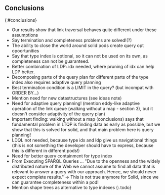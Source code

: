 ## Conclusions
{:#conclusions}

- Our results show that link traversal behaves quite different under these assumptions
- Say termination and completeness problems are solved!(?)
- The ability to close the world around solid pods create query opt opoortunities
- Say that type index is optional, so it can not be used on its own, as completeness can not be guaranteed.
- Better combination of LDP+idx needed, where pruning of idx can help LDP better.
- Decomposing parts of the query plan for different parts of the type index also requires adaptive query planning
- Best termination condition is a LIMIT in the query? (but incompat with ORDER BY...)
- Mention need for new datastructures (see ideas note)
- Need for adaptive query planning! (mention eddy-like adaptive operation of the link queue (walking without a map - section 3), but it doesn't consider adaptivity of the query plan)
- Important finding: walking without a map (conclusions) says that fundamental problem in LTQP is finding data as early as possible, but we show that this is solved for solid, and that main problem here is query planning!
- LDQL not needed, because type idx and ldp give us navigational things (this is not something the developer should have to express, because this is different in different pods!)
- Need for better query containment for type index
- From Executing SPARQL Queries ... "Due to the openness and the widely distributed nature of the Web we cannot assume to find all data that is relevant to answer a query with our approach. Hence, we should never expect complete results." -> This is not true anymore for Solid, since we can guarantee completeness within a pod!
- Mention shape trees as alternative to type indexes
{:.todo}
